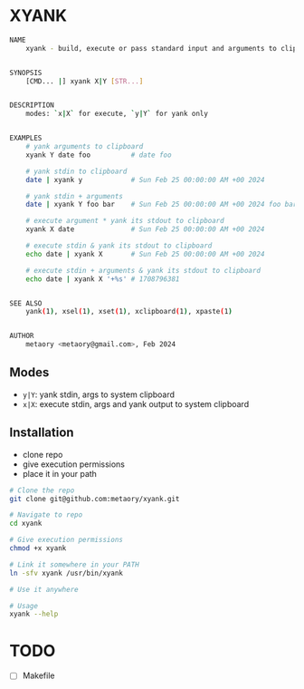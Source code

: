 XYANK
=====

```bash
NAME
	xyank - build, execute or pass standard input and arguments to clipboard


SYNOPSIS
	[CMD... |] xyank X|Y [STR...]


DESCRIPTION
	modes: `x|X` for execute, `y|Y` for yank only


EXAMPLES
	# yank arguments to clipboard
	xyank Y date foo          # date foo

	# yank stdin to clipboard
	date | xyank y            # Sun Feb 25 00:00:00 AM +00 2024

	# yank stdin + arguments
	date | xyank Y foo bar    # Sun Feb 25 00:00:00 AM +00 2024 foo bar

	# execute argument * yank its stdout to clipboard
	xyank X date              # Sun Feb 25 00:00:00 AM +00 2024

	# execute stdin & yank its stdout to clipboard
	echo date | xyank X       # Sun Feb 25 00:00:00 AM +00 2024

	# execute stdin + arguments & yank its stdout to clipboard
	echo date | xyank X '+%s' # 1708796381


SEE ALSO
	yank(1), xsel(1), xset(1), xclipboard(1), xpaste(1)


AUTHOR
	metaory <metaory@gmail.com>, Feb 2024
```

Modes
-----
- `y|Y`: yank stdin, args to system clipboard
- `x|X`: execute stdin, args and yank output to system clipboard

Installation
------------

- clone repo
- give execution permissions
- place it in your path

```bash
# Clone the repo
git clone git@github.com:metaory/xyank.git

# Navigate to repo
cd xyank

# Give execution permissions
chmod +x xyank

# Link it somewhere in your PATH
ln -sfv xyank /usr/bin/xyank

# Use it anywhere

# Usage
xyank --help
```

TODO
====
- [ ] Makefile
